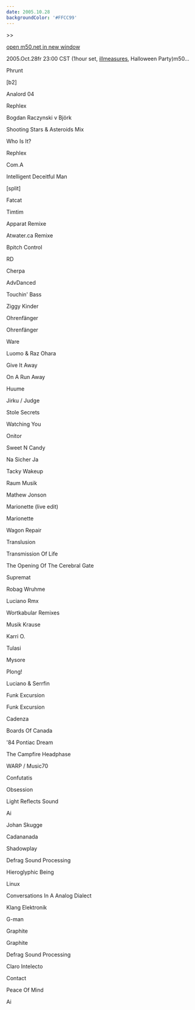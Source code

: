 ```yaml
---
date: 2005.10.28
backgroundColor: '#FFCC99'
---
```


\>>

[open m50.net in new window](http://m50.net/)

2005.Oct.28fr 23:00 CST (1hour set, [illmeasures](http://www.illmeasures.com/), Halloween Party)m50...  

Phrunt

\[b2\]

Analord 04

Rephlex

Bogdan Raczynski v Björk

Shooting Stars & Asteroids Mix

Who Is It?

Rephlex

Com.A

Intelligent Deceitful Man

\[split\]

Fatcat

Timtim

Apparat Remixe

Atwater.ca Remixe

Bpitch Control

RD

Cherpa

AdvDanced

Touchin' Bass

Ziggy Kinder

Ohrenfänger

Ohrenfänger

Ware

Luomo & Raz Ohara

Give It Away

On A Run Away

Huume

Jirku / Judge

Stole Secrets

Watching You

Onitor

Sweet N Candy

Na Sicher Ja

Tacky Wakeup

Raum Musik

Mathew Jonson

Marionette (live edit)

Marionette

Wagon Repair

Translusion

Transmission Of Life

The Opening Of The Cerebral Gate

Supremat

Robag Wruhme

Luciano Rmx

Wortkabular Remixes

Musik Krause

Karri O.

Tulasi

Mysore

Plong!

Luciano & Serrfin

Funk Excursion

Funk Excursion

Cadenza

Boards Of Canada

'84 Pontiac Dream

The Campfire Headphase

WARP / Music70

Confutatis

Obsession

Light Reflects Sound

Ai

Johan Skugge

Cadananada

Shadowplay

Defrag Sound Processing

Hieroglyphic Being

Linux

Conversations In A Analog Dialect

Klang Elektronik

G-man

Graphite

Graphite

Defrag Sound Processing

Claro Intelecto

Contact

Peace Of Mind

Ai